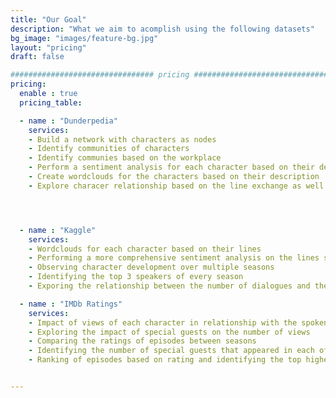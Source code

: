 ```yaml
---
title: "Our Goal"
description: "What we aim to acomplish using the following datasets"
bg_image: "images/feature-bg.jpg"
layout: "pricing"
draft: false

################################ pricing ################################
pricing:
  enable : true
  pricing_table:

  - name : "Dunderpedia"
    services:
    - Build a network with characters as nodes
    - Identify communities of characters
    - Identify communies based on the workplace
    - Perform a sentiment analysis for each character based on their description
    - Create wordclouds for the characters based on their description
    - Explore characer relationship based on the line exchange as well as finding the most connected character




  - name : "Kaggle"
    services:
    - Wordclouds for each character based on their lines
    - Performing a more comprehensive sentiment analysis on the lines spoken by each character
    - Observing character development over multiple seasons
    - Identifying the top 3 speakers of every season 
    - Exporing the relationship between the number of dialogues and the top 3 speakers for each season

  - name : "IMDb Ratings"
    services:
    - Impact of views of each character in relationship with the spoken lines
    - Exploring the impact of special guests on the number of views
    - Comparing the ratings of episodes between seasons
    - Identifying the number of special guests that appeared in each of the 9 seasons
    - Ranking of episodes based on rating and identifying the top highest voted episodes


---
```


